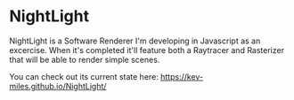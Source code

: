 # NightLight

NightLight is a Software Renderer I'm developing in Javascript as an excercise. When it's completed it'll feature both a Raytracer and Rasterizer
that will be able to render simple scenes.

You can check out its current state here: https://kev-miles.github.io/NightLight/
